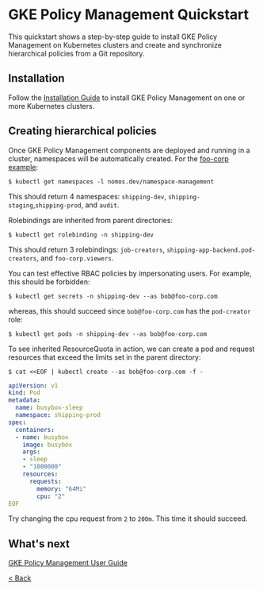# GKE Policy Management Quickstart

This quickstart shows a step-by-step guide to install GKE Policy Management on
Kubernetes clusters and create and synchronize hierarchical policies from a Git
repository.

## Installation

Follow the [Installation Guide](installation.md) to install GKE Policy
Management on one or more Kubernetes clusters.

## Creating hierarchical policies

Once GKE Policy Management components are deployed and running in a cluster,
namespaces will be automatically created. For the
[foo-corp example](https://github.com/frankfarzan/foo-corp-example):

```console
$ kubectl get namespaces -l nomos.dev/namespace-management
```

This should return 4 namespaces: `shipping-dev`,
`shipping-staging`,`shipping-prod`, and `audit`.

Rolebindings are inherited from parent directories:

```console
$ kubectl get rolebinding -n shipping-dev
```

This should return 3 rolebindings: `job-creators`,
`shipping-app-backend.pod-creators`, and `foo-corp.viewers`.

You can test effective RBAC policies by impersonating users. For example, this
should be forbidden:

```console
$ kubectl get secrets -n shipping-dev --as bob@foo-corp.com
```

whereas, this should succeed since `bob@foo-corp.com` has the `pod-creator`
role:

```console
$ kubectl get pods -n shipping-dev --as bob@foo-corp.com
```

To see inherited ResourceQuota in action, we can create a pod and request
resources that exceed the limits set in the parent directory:

```console
$ cat <<EOF | kubectl create --as bob@foo-corp.com -f -
```

```yaml
apiVersion: v1
kind: Pod
metadata:
  name: busybox-sleep
  namespace: shipping-prod
spec:
  containers:
  - name: busybox
    image: busybox
    args:
    - sleep
    - "1000000"
    resources:
      requests:
        memory: "64Mi"
        cpu: "2"
EOF
```

Try changing the cpu request from `2` to `200m`. This time it should succeed.

## What's next

[GKE Policy Management User Guide](overview.md)

[< Back](../../README.md)
